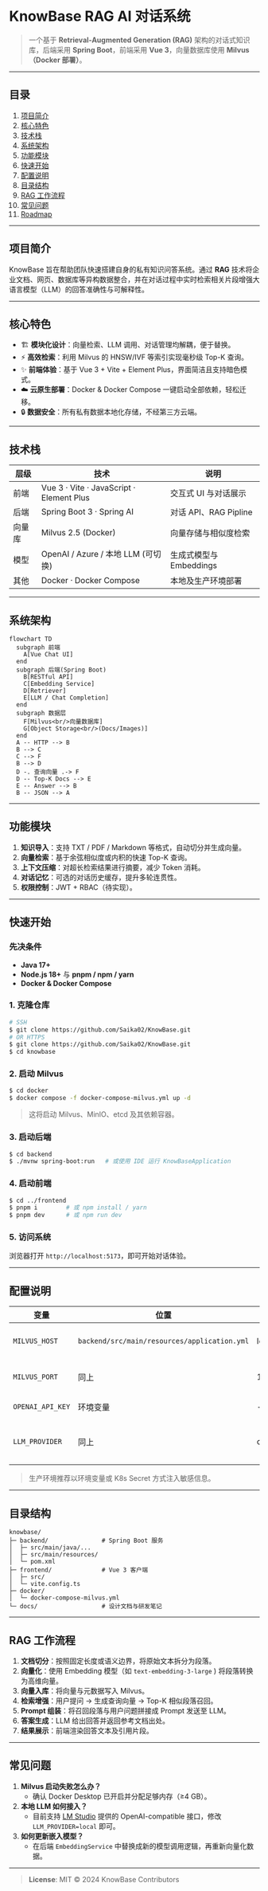 # KnowBase RAG AI 对话系统

> 一个基于 **Retrieval-Augmented Generation (RAG)** 架构的对话式知识库，后端采用 **Spring Boot**，前端采用 **Vue 3**，向量数据库使用 **Milvus（Docker 部署）**。

---

## 目录

1. [项目简介](#项目简介)
2. [核心特色](#核心特色)
3. [技术栈](#技术栈)
4. [系统架构](#系统架构)
5. [功能模块](#功能模块)
6. [快速开始](#快速开始)
7. [配置说明](#配置说明)
8. [目录结构](#目录结构)
9. [RAG 工作流程](#rag-工作流程)
10. [常见问题](#常见问题)
11. [Roadmap](#roadmap)

---

## 项目简介

KnowBase 旨在帮助团队快速搭建自身的私有知识问答系统。通过 **RAG** 技术将企业文档、网页、数据库等异构数据整合，并在对话过程中实时检索相关片段增强大语言模型（LLM）的回答准确性与可解释性。

---

## 核心特色

- 🏗️ **模块化设计**：向量检索、LLM 调用、对话管理均解耦，便于替换。
- ⚡ **高效检索**：利用 Milvus 的 HNSW/IVF 等索引实现毫秒级 Top-K 查询。
- ✨ **前端体验**：基于 Vue 3 + Vite + Element Plus，界面简洁且支持暗色模式。
- ☁️ **云原生部署**：Docker & Docker Compose 一键启动全部依赖，轻松迁移。
- 🔒 **数据安全**：所有私有数据本地化存储，不经第三方云端。

---

## 技术栈

| 层级 | 技术 | 说明 |
| ---- | ---- | ---- |
| 前端 | Vue 3 · Vite · JavaScript · Element Plus | 交互式 UI 与对话展示 |
| 后端 | Spring Boot 3 · Spring AI | 对话 API、RAG Pipline |
| 向量库 | Milvus 2.5 (Docker) | 向量存储与相似度检索 |
| 模型 | OpenAI / Azure / 本地 LLM (可切换) | 生成式模型与 Embeddings |
| 其他 | Docker · Docker Compose | 本地及生产环境部署 |

---

## 系统架构

```mermaid
flowchart TD
  subgraph 前端
    A[Vue Chat UI]
  end
  subgraph 后端(Spring Boot)
    B[RESTful API]
    C[Embedding Service]
    D[Retriever]
    E[LLM / Chat Completion]
  end
  subgraph 数据层
    F[Milvus<br/>向量数据库]
    G[Object Storage<br/>(Docs/Images)]
  end
  A -- HTTP --> B
  B --> C
  C --> F
  B --> D
  D -. 查询向量 .-> F
  D -- Top-K Docs --> E
  E -- Answer --> B
  B -- JSON --> A
```

---

## 功能模块

1. **知识导入**：支持 TXT / PDF / Markdown 等格式，自动切分并生成向量。
2. **向量检索**：基于余弦相似度或内积的快速 Top-K 查询。
3. **上下文压缩**：对超长检索结果进行摘要，减少 Token 消耗。
4. **对话记忆**：可选的对话历史缓存，提升多轮连贯性。
5. **权限控制**：JWT + RBAC（待实现）。

---

## 快速开始

### 先决条件

- **Java 17+**
- **Node.js 18+** 与 **pnpm / npm / yarn**
- **Docker & Docker Compose**

### 1. 克隆仓库

```bash
# SSH
$ git clone https://github.com/Saika02/KnowBase.git
# OR HTTPS
$ git clone https://github.com/Saika02/KnowBase.git
$ cd knowbase
```

### 2. 启动 Milvus

```bash
$ cd docker
$ docker compose -f docker-compose-milvus.yml up -d
```
> 这将启动 Milvus、MinIO、etcd 及其依赖容器。

### 3. 启动后端

```bash
$ cd backend
$ ./mvnw spring-boot:run   # 或使用 IDE 运行 KnowBaseApplication
```

### 4. 启动前端

```bash
$ cd ../frontend
$ pnpm i        # 或 npm install / yarn
$ pnpm dev      # 或 npm run dev
```

### 5. 访问系统

浏览器打开 `http://localhost:5173`，即可开始对话体验。

---

## 配置说明

| 变量 | 位置 | 默认值 | 说明 |
| ---- | ---- | ---- | ---- |
| `MILVUS_HOST` | `backend/src/main/resources/application.yml` | localhost | Milvus 服务地址 |
| `MILVUS_PORT` | 同上 | 19530 | Milvus gRPC 端口 |
| `OPENAI_API_KEY` | 环境变量 | - | OpenAI 密钥 |
| `LLM_PROVIDER` | 同上 | openai | 可切换 `local` / `azure` 等 |

> 生产环境推荐以环境变量或 K8s Secret 方式注入敏感信息。

---

## 目录结构

```text
knowbase/
├─ backend/               # Spring Boot 服务
│  ├─ src/main/java/...
│  ├─ src/main/resources/
│  └─ pom.xml
├─ frontend/              # Vue 3 客户端
│  ├─ src/
│  └─ vite.config.ts
├─ docker/
│  └─ docker-compose-milvus.yml
└─ docs/                  # 设计文档与研发笔记
```

---

## RAG 工作流程

1. **文档切分**：按照固定长度或语义边界，将原始文本拆分为段落。  
2. **向量化**：使用 Embedding 模型（如 `text-embedding-3-large` ) 将段落转换为高维向量。  
3. **向量入库**：将向量与元数据写入 Milvus。  
4. **检索增强**：用户提问 → 生成查询向量 → Top-K 相似段落召回。  
5. **Prompt 组装**：将召回段落与用户问题拼接成 Prompt 发送至 LLM。  
6. **答案生成**：LLM 给出回答并返回参考文档出处。  
7. **结果展示**：前端渲染回答文本及引用片段。

---

## 常见问题

1. **Milvus 启动失败怎么办？**  
   - 确认 Docker Desktop 已开启并分配足够内存（≥4 GB）。
2. **本地 LLM 如何接入？**  
   - 目前支持 [LM Studio](https://lmstudio.ai) 提供的 OpenAI-compatible 接口，修改 `LLM_PROVIDER=local` 即可。
3. **如何更新嵌入模型？**  
   - 在后端 `EmbeddingService` 中替换成新的模型调用逻辑，再重新向量化数据。

---



> **License**: MIT © 2024 KnowBase Contributors